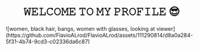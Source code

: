 <h1 align="center"> 𝚆𝙴𝙻𝙲𝙾𝙼𝙴 𝚃𝙾 𝙼𝚈 𝙿𝚁𝙾𝙵𝙸𝙻𝙴 😎</h1>
![women, black hair, bangs, women with glasses, looking at viewer](https://github.com/FlavioALrod/FlavioALrod/assets/111290814/d8a0a284-5f31-4b74-9cd3-c02336da6c87)



<!--
**FlavioALrod/FlavioALrod** is a ✨ _special_ ✨ repository because its `README.md` (this file) appears on your GitHub profile.

Here are some ideas to get you started:

- 🔭 I’m currently working on ...
- 🌱 I’m currently learning ...
- 👯 I’m looking to collaborate on ...
- 🤔 I’m looking for help with ...
- 💬 Ask me about ...
- 📫 How to reach me: ...
- 😄 Pronouns: ...
- ⚡ Fun fact: ...
-->
